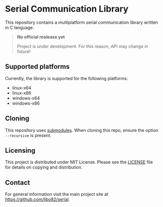 # Serial Communication Library

This repository contains a multiplatform serial communication library written in C language.

> **No official realease yet**
>
> Project is under development. For this reason, API may change in future!

## Supported platforms

Currently, the library is supported for the following platforms:

* linux-x64
* linux-x86
* windows-x64
* windows-x86

## Cloning

This repository uses [submodules](https://git-scm.com/book/en/v2/Git-Tools-Submodules). When cloning this repo, ensure the option `--recursive` is present.

## Licensing

This project is distributed under MIT License. Please see the [LICENSE](LICENSE) file for details on copying and distribution.

## Contact

For general information visit the main project site at https://github.com/ljbo82/serial.
